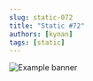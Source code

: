 ```yaml
---
slug: static-072
title: "Static #72"
authors: [kynan]
tags: [static]
---
```


![Example banner](/img/stories/static/072.png)

